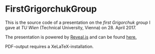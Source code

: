 # FirstGrigorchukGroup

This is the source code of a presentation on the *first Grigorchuk group* I gave at *TU Wien* (Technical University, Vienna) on 28. April 2017.

The presentation is powered by [Reveal.js](https://github.com/hakimel/reveal.js) and can be found [here.](tim6her.github.io/FirstGrigorchukGroup/)

PDF-output requires a XeLaTeX-installation.
